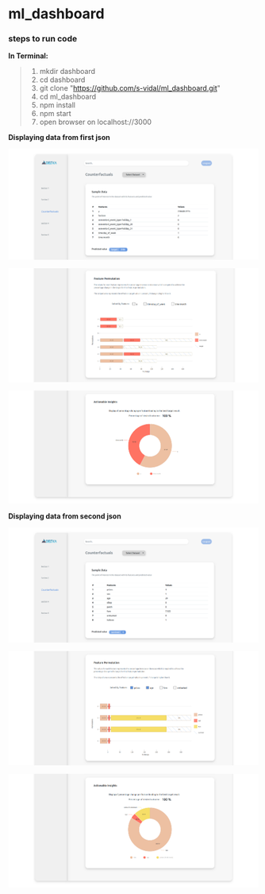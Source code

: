 # ml_dashboard

### steps to run code

**In Terminal:**

> 1.  mkdir dashboard
> 2.  cd dashboard
> 3.  git clone "https://github.com/s-vidal/ml_dashboard.git"
> 4.  cd ml_dashboard
> 5.  npm install
> 6.  npm start
> 7.  open browser on localhost://3000

**Displaying data from first json**

![alt text](./demo/dataset1_1.png)

![alt text](./demo/dataset1_2.png)

![alt text](./demo/dataset1_3.png)

**Displaying data from second json**

![alt text](./demo/dataset2_1.png)

![alt text](./demo/dataset2_2.png)

![alt text](./demo/dataset2_3.png)
